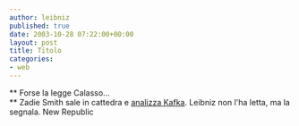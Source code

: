 ```yaml
---
author: leibniz
published: true
date: 2003-10-28 07:22:00+00:00
layout: post
title: Titolo
categories:
- web
---
```


   **   Forse la legge Calasso...   
** Zadie Smith sale in cattedra e  [ analizza Kafka](http://www.tnr.com/doc.mhtml?pt=tSF4JHYwozRDLhDAkawdvu==). Leibniz non l'ha letta, ma la segnala.
New Republic
